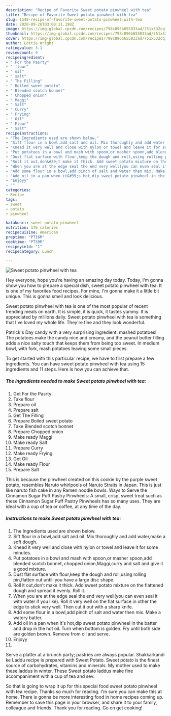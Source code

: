 ```yaml
---
description: "Recipe of Favorite Sweet potato pinwheel with tea"
title: "Recipe of Favorite Sweet potato pinwheel with tea"
slug: 1548-recipe-of-favorite-sweet-potato-pinwheel-with-tea
date: 2020-09-26T03:00:11.198Z
image: https://img-global.cpcdn.com/recipes/798c896b655833ad/751x532cq70/sweet-potato-pinwheel-with-tea-recipe-main-photo.jpg
thumbnail: https://img-global.cpcdn.com/recipes/798c896b655833ad/751x532cq70/sweet-potato-pinwheel-with-tea-recipe-main-photo.jpg
cover: https://img-global.cpcdn.com/recipes/798c896b655833ad/751x532cq70/sweet-potato-pinwheel-with-tea-recipe-main-photo.jpg
author: Lottie Wright
ratingvalue: 3.1
reviewcount: 9
recipeingredient:
- " For the Pasrty"
- " flour"
- " oil"
- " salt"
- " The Filling"
- " Boiled sweet potato"
- " Blended scotch bonnet"
- " Chopped onion"
- " Maggi"
- " Salt"
- " Curry"
- " Frying"
- " Oil"
- " Flour"
- " Salt"
recipeinstructions:
- "The Ingredients used are shown below."
- "Sift flour in a bowl,add salt and oil. Mix thoroughly and add water,make a soft dough."
- "Knead it very well and close with nylon or towel and leave it for some minutes."
- "Put potatoes in a bowl and mash with spoon,or masher spoon,add blended scotch bonnet, chopped onion,Maggi,curry and salt and give it a good mixture."
- "Dust flat surface with flour,keep the dough and roll,using rolling pin,flatten out untill you have a large disc shape."
- "Roll it out,don&#39;t make it thick. Add sweet potato mixture on the flattened dough and spread it evenly. Roll it."
- "When you are at the edge seal the end very well(you can even seal it with water if you like). Roll it very well on the flat surface in other the edge to stick very well. Then cut it out with a sharp knife."
- "Add some flour in a bowl,add pinch of salt and water then mix. Make a watery batter."
- "Add oil in a pan when it&#39;s hot,dip sweet potato pinwheel in the batter and drop in the hot oil. Turn when bottom is golden. Fry until both side are golden brown. Remove from oil and serve."
- "Enjoyy"
- ""
categories:
- Recipe
tags:
- sweet
- potato
- pinwheel

katakunci: sweet potato pinwheel 
nutrition: 176 calories
recipecuisine: American
preptime: "PT16M"
cooktime: "PT39M"
recipeyield: "1"
recipecategory: Lunch

---
```



![Sweet potato pinwheel with tea](https://img-global.cpcdn.com/recipes/798c896b655833ad/751x532cq70/sweet-potato-pinwheel-with-tea-recipe-main-photo.jpg)

Hey everyone, hope you're having an amazing day today. Today, I'm gonna show you how to prepare a special dish, sweet potato pinwheel with tea. It is one of my favorites food recipes. For mine, I'm gonna make it a little bit unique. This is gonna smell and look delicious.

Sweet potato pinwheel with tea is one of the most popular of recent trending meals on earth. It is simple, it is quick, it tastes yummy. It is appreciated by millions daily. Sweet potato pinwheel with tea is something that I've loved my whole life. They're fine and they look wonderful.

Patrick&#39;s Day candy with a very surprising ingredient: mashed potatoes! The potatoes make the candy nice and creamy, and the peanut butter filling adds a nice salty touch that keeps them from being too sweet. In medium bowl, with fork, mash potatoes leaving some small pieces.


To get started with this particular recipe, we have to first prepare a few ingredients. You can have sweet potato pinwheel with tea using 15 ingredients and 11 steps. Here is how you can achieve that.

<!--inarticleads1-->

##### The ingredients needed to make Sweet potato pinwheel with tea:

1. Get  For the Pasrty
1. Take  flour
1. Prepare  oil
1. Prepare  salt
1. Get  The Filling
1. Prepare  Boiled sweet potato
1. Take  Blended scotch bonnet
1. Prepare  Chopped onion
1. Make ready  Maggi
1. Make ready  Salt
1. Prepare  Curry
1. Make ready  Frying
1. Get  Oil
1. Make ready  Flour
1. Prepare  Salt


This is because the pinwheel created on this cookie by the purple sweet potato, resembles Naruto whirlpools of Naruto Straits in Japan. This is just like naruto fish cake in any Ramen noodle bowls. Ways to Serve the Cinnamon Sugar Puff Pastry Pinwheels: A small, crisp, sweet treat such as these Cinnamon Sugar Puff Pastry Pinwheels has so many uses. They are ideal with a cup of tea or coffee, at any time of the day. 

<!--inarticleads2-->

##### Instructions to make Sweet potato pinwheel with tea:

1. The Ingredients used are shown below.
1. Sift flour in a bowl,add salt and oil. Mix thoroughly and add water,make a soft dough.
1. Knead it very well and close with nylon or towel and leave it for some minutes.
1. Put potatoes in a bowl and mash with spoon,or masher spoon,add blended scotch bonnet, chopped onion,Maggi,curry and salt and give it a good mixture.
1. Dust flat surface with flour,keep the dough and roll,using rolling pin,flatten out untill you have a large disc shape.
1. Roll it out,don&#39;t make it thick. Add sweet potato mixture on the flattened dough and spread it evenly. Roll it.
1. When you are at the edge seal the end very well(you can even seal it with water if you like). Roll it very well on the flat surface in other the edge to stick very well. Then cut it out with a sharp knife.
1. Add some flour in a bowl,add pinch of salt and water then mix. Make a watery batter.
1. Add oil in a pan when it&#39;s hot,dip sweet potato pinwheel in the batter and drop in the hot oil. Turn when bottom is golden. Fry until both side are golden brown. Remove from oil and serve.
1. Enjoyy
1. 


Serve a platter at a brunch party; pastries are always popular. Shakkarkandi ke Laddu recipe is prepared with Sweet Potato. Sweet potato is the finest source of carbohydrates, vitamins and minerals. My mother used to make these laddus in winter. These Sweet potato laddus make fine accompaniment with a cup of tea and sev. 

So that is going to wrap it up for this special food sweet potato pinwheel with tea recipe. Thanks so much for reading. I'm sure you can make this at home. There is gonna be more interesting food in home recipes coming up. Remember to save this page in your browser, and share it to your family, colleague and friends. Thank you for reading. Go on get cooking!
